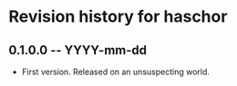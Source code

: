 # Revision history for haschor

## 0.1.0.0 -- YYYY-mm-dd

* First version. Released on an unsuspecting world.
